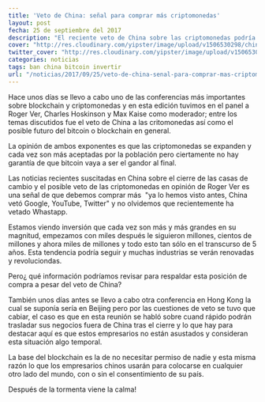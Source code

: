 ```yaml
---
title: 'Veto de China: señal para comprar más criptomonedas'
layout: post
fecha: 25 de septiembre del 2017
description: "El reciente veto de China sobre las criptomonedas podría ayudar repuntar el valor de las criptomonedas y llevar el mercado a nuevos niveles no antes vistos."
cover: "http://res.cloudinary.com/yipster/image/upload/v1506530298/china-ban_nlatij.jpg"
twitter_cover: "http://res.cloudinary.com/yipster/image/upload/v1506530298/china-ban_nlatij.jpg"
categories: noticias 
tags: ban china bitcoin invertir
url: "/noticias/2017/09/25/veto-de-china-senal-para-comprar-mas-criptomonedas.html"
---
```


Hace unos días se llevo a cabo uno de las conferencias más  importantes sobre blockchain y criptomonedas y en esta edición tuvimos en el panel a Roger Ver, Charles Hoskinson y Max Kaise como moderador; entre los temas discutidos fue el veto de China a las critomonedas así como el posible futuro del bitcoin o blockchain en general.

La opinión de ambos exponentes es que las criptomonedas se expanden y cada vez son más aceptadas por la población pero  ciertamente no hay garantía de que bitcoin vaya a ser el gandor al final.

Las noticias recientes suscitadas en China sobre el cierre de las casas de cambio y el posible veto de las criptomonedas en opinión de Roger Ver es una señal de que debemos comprar más  "ya lo hemos visto antes, China vetó Google, YouTube, Twitter" y no olvidemos que recientemente ha vetado Whastapp.

Estamos viendo inversión que cada vez son más y más grandes en su magnitud, empezamos con miles después le siguieron millones, cientos de millones y ahora miles de millones y todo esto tan sólo en el transcurso de  5 años.  Esta tendencia podría seguir y muchas industrias se verán renovadas y revoluciondas.

Pero¿ qué información podríamos revisar para respaldar esta posición de compra a pesar del veto de China?

También unos días antes se llevo a cabo otra conferencia en Hong Kong la cual se suponía sería en Beijing pero por las cuestiones de veto se tuvo que cabiar, el caso es que en esta reunión se habló sobre cuand rápido podrán trasladar sus negocios fuera de China tras el cierre y lo que hay para destacar aquí es que estos empresarios no están asustados y consideran esta situación algo temporal.

La base del blockchain es la de no necesitar permiso de nadie y esta misma razón lo que los empresarios chinos usarán para colocarse en cualquier otro lado del mundo, con o sin el consentimiento de su país.

Después de la tormenta viene la calma!